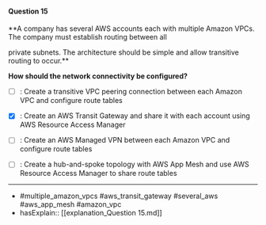 #### Question  15

**A company has several AWS accounts each with multiple Amazon VPCs. The company must establish routing between all

private subnets. The architecture should be simple and allow transitive routing to occur.**

**How should the network connectivity be configured?**

- [ ] :  Create a transitive VPC peering connection between each Amazon VPC and configure route tables

- [x] :  Create an AWS Transit Gateway and share it with each account using AWS Resource Access Manager

- [ ] :  Create an AWS Managed VPN between each Amazon VPC and configure route tables

- [ ] :  Create a hub-and-spoke topology with AWS App Mesh and use AWS Resource Access Manager to share route tables

----

- #multiple_amazon_vpcs #aws_transit_gateway #several_aws #aws_app_mesh #amazon_vpc
- hasExplain:: [[explanation_Question  15.md]]
